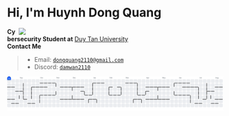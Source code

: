 # Hi, I'm Huynh Dong Quang
<img align="right" src="https://github.com/user-attachments/assets/cadf55db-9808-424d-b31e-fa8676dbdcc2" width="477">

 **Cybersecurity Student at** [Duy Tan University](https://duytan.edu.vn)  
 **Contact Me**
> - Email: <code>dongquang2110@gmail.com</code>
> - Discord: <code>[damwan2110](https://discordapp.com/users/1169159900799176746)</code>

<picture>
  <source media="(prefers-color-scheme: dark)" srcset="https://raw.githubusercontent.com/damwan21/damwan21/output/pacman-contribution-graph-dark.svg">
  <source media="(prefers-color-scheme: light)" srcset="https://raw.githubusercontent.com/damwan21/damwan21/output/pacman-contribution-graph.svg">
  <img alt="pacman contribution graph" src="https://raw.githubusercontent.com/damwan21/damwan21/output/pacman-contribution-graph.svg">
</picture>


